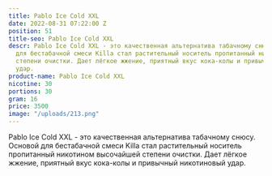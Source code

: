 ```yaml
---
title: Pablo Ice Cold XXL
date: 2022-08-31 07:22:00 Z
position: 51
title-seo: Pablo Ice Cold XXL
descr: Pablo Ice Cold XXL - это качественная альтернатива табачному снюсу. Основой
  для бестабачной смеси Killa стал растительный носитель пропитанный никотином высочайшей
  степени очистки. Дает лёгкое жжение, приятный вкус кока-колы и привычный никотиновый
  удар.
product-name: Pablo Ice Cold XXL
nicotine: 30
portions: 30
gram: 16
price: 3500
image: "/uploads/213.png"
---
```


Pablo Ice Cold XXL - это качественная альтернатива табачному снюсу. Основой для бестабачной смеси Killa стал растительный носитель пропитанный никотином высочайшей степени очистки. Дает лёгкое жжение, приятный вкус кока-колы и привычный никотиновый удар.